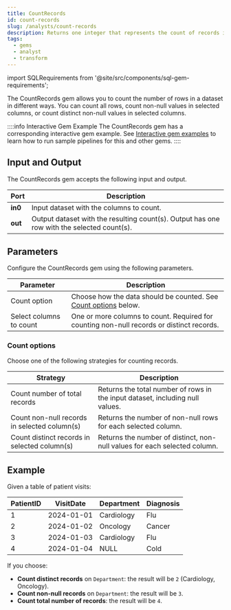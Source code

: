 ```yaml
---
title: CountRecords
id: count-records
slug: /analysts/count-records
description: Returns one integer that represents the count of records in the input dataset
tags:
  - gems
  - analyst
  - transform
---
```


import SQLRequirements from '@site/src/components/sql-gem-requirements';

<SQLRequirements
  execution_engine="SQL Warehouse"
  sql_package_name="ProphecyDatabricksSqlBasics"
  sql_package_version="0.0.12+"
/>

The CountRecords gem allows you to count the number of rows in a dataset in different ways. You can count all rows, count non-null values in selected columns, or count distinct non-null values in selected columns.

::::info Interactive Gem Example
The CountRecords gem has a corresponding interactive gem example. See [Interactive gem examples](/analysts/gems#interactive-gem-examples) to learn how to run sample pipelines for this and other gems.
::::

## Input and Output

The CountRecords gem accepts the following input and output.

| Port    | Description                                                                                |
| ------- | ------------------------------------------------------------------------------------------ |
| **in0** | Input dataset with the columns to count.                                                   |
| **out** | Output dataset with the resulting count(s). Output has one row with the selected count(s). |

## Parameters

Configure the CountRecords gem using the following parameters.

| Parameter               | Description                                                                               |
| ----------------------- | ----------------------------------------------------------------------------------------- |
| Count option            | Choose how the data should be counted. See [Count options](#count-options) below.         |
| Select columns to count | One or more columns to count. Required for counting non-null records or distinct records. |

### Count options

Choose one of the following strategies for counting records.

| Strategy                                     | Description                                                                   |
| -------------------------------------------- | ----------------------------------------------------------------------------- |
| Count number of total records                | Returns the total number of rows in the input dataset, including null values. |
| Count non-null records in selected column(s) | Returns the number of non-null rows for each selected column.                 |
| Count distinct records in selected column(s) | Returns the number of distinct, non-null values for each selected column.     |

## Example

Given a table of patient visits:

<div class="table-example">

| PatientID | VisitDate  | Department | Diagnosis |
| --------- | ---------- | ---------- | --------- |
| 1         | 2024-01-01 | Cardiology | Flu       |
| 2         | 2024-01-02 | Oncology   | Cancer    |
| 3         | 2024-01-03 | Cardiology | Flu       |
| 4         | 2024-01-04 | NULL       | Cold      |

</div>

If you choose:

- **Count distinct records** on `Department`: the result will be `2` (Cardiology, Oncology).
- **Count non-null records** on `Department`: the result will be `3`.
- **Count total number of records**: the result will be `4`.
